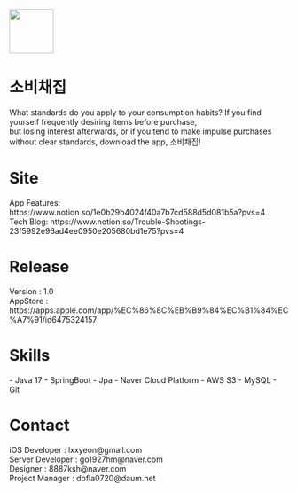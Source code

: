 <img src="https://github-production-user-asset-6210df.s3.amazonaws.com/57200871/302105799-8b6d579f-f114-4396-ba40-22d2b3099f2c.png?X-Amz-Algorithm=AWS4-HMAC-SHA256&X-Amz-Credential=AKIAVCODYLSA53PQK4ZA%2F20240517%2Fus-east-1%2Fs3%2Faws4_request&X-Amz-Date=20240517T111308Z&X-Amz-Expires=300&X-Amz-Signature=a8a35c2f1d809ae808f52ebf0155c036d1a26ac39c26428eceacc4f758c10adf&X-Amz-SignedHeaders=host&actor_id=107406119&key_id=0&repo_id=715040231" width="80" height="80">
<h1>소비채집</h1>
What standards do you apply to your consumption habits? If you find yourself frequently desiring items before purchase, <br> but losing interest afterwards, or if you tend to make impulse purchases without clear standards, download the app, 소비채집!
<h1> Site </h1>
App Features: https://www.notion.so/1e0b29b4024f40a7b7cd588d5d081b5a?pvs=4 <br>
Tech Blog: https://www.notion.so/Trouble-Shootings-23f5992e96ad4ee0950e205680bd1e75?pvs=4
<h1> Release </h1>
Version : 1.0 <br>
AppStore : https://apps.apple.com/app/%EC%86%8C%EB%B9%84%EC%B1%84%EC%A7%91/id6475324157
<h1> Skills </h1>
- Java 17
- SpringBoot
- Jpa
- Naver Cloud Platform
- AWS S3
- MySQL
- Git
<h1>Contact</h1>
iOS Developer : lxxyeon@gmail.com <br/>
Server Developer : go1927hm@naver.com <br/>
Designer : 8887ksh@naver.com <br/>
Project Manager : dbfla0720@daum.net
